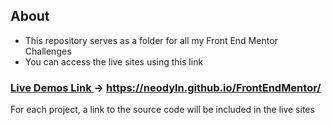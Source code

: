 ## About

- This repository serves as a folder for all my Front End Mentor Challenges
- You can access the live sites using this link

### [Live Demos Link ](https://neodyln.github.io/FrontEndMentor/)    -> https://neodyln.github.io/FrontEndMentor/

For each project, a link to the source code will be included in the live sites
